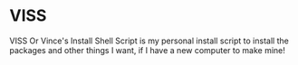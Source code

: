 # VISS
VISS Or Vince's Install Shell Script is my personal install script to install the packages and other things I want, if I have a new computer to make mine!
